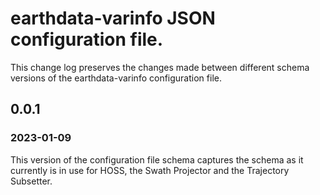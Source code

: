 # earthdata-varinfo JSON configuration file.

This change log preserves the changes made between different schema versions of
the earthdata-varinfo configuration file.

## 0.0.1
### 2023-01-09

This version of the configuration file schema captures the schema as it
currently is in use for HOSS, the Swath Projector and the Trajectory Subsetter.
